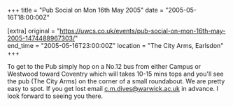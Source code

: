 +++
title = "Pub Social on Mon 16th May 2005"
date = "2005-05-16T18:00:00Z"

[extra]
original = "https://uwcs.co.uk/events/pub-social-on-mon-16th-may-2005-1474488967303/"    
end_time = "2005-05-16T23:00:00Z"
location = "The City Arms, Earlsdon"
+++

To get to the Pub simply hop on a No.12 bus from either Campus or Westwood toward Coventry which will takes 10-15 mins tops and you'll see the pub (The City Arms) on the corner of a small roundabout. We are pretty easy to spot. If you get lost email c.m.dives@warwick.ac.uk in advance. I look forward to seeing you there.

